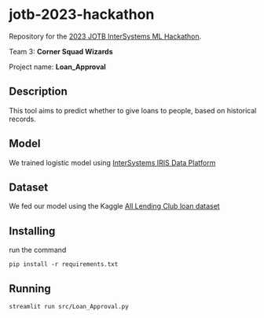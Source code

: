 # jotb-2023-hackathon
Repository for the [2023 JOTB InterSystems ML Hackathon](https://2023.jonthebeach.com/workshops/Intersystems-Hackathon).

Team 3: **Corner Squad Wizards**

Project name: **Loan_Approval**

## Description
This tool aims to predict whether to give loans to people, based on historical records.

## Model
We trained logistic model using [InterSystems IRIS Data Platform](https://docs.intersystems.com/irislatest/csp/docbook/DocBook.UI.Page.cls)

## Dataset
We fed our model using the Kaggle [All Lending Club loan dataset](https://www.kaggle.com/code/faressayah/lending-club-loan-defaulters-prediction/input?select=lending_club_loan_two.csv)

## Installing
run the command
```
pip install -r requirements.txt
```

## Running
```
streamlit run src/Loan_Approval.py
```